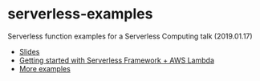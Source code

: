 # serverless-examples

Serverless function examples for a Serverless Computing talk (2019.01.17)

- [Slides](https://www.slideshare.net/NoahBass/building-everything-on-serverless-serverless-computing-128419375)
- [Getting started with Serverless Framework + AWS Lambda](https://serverless.com/framework/docs/providers/aws/guide/intro/)
- [More examples](https://github.com/serverless/examples)
